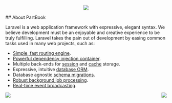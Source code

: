 <p align="center">
<img src="https://user-images.githubusercontent.com/29521447/152291917-5128eafc-ff35-4a59-a1a4-1e0a04d604bb.svg">
</p>
## About PartBook

Laravel is a web application framework with expressive, elegant syntax. We believe development must be an enjoyable and creative experience to be truly fulfilling. Laravel takes the pain out of development by easing common tasks used in many web projects, such as:

- [Simple, fast routing engine](https://laravel.com/docs/routing).
- [Powerful dependency injection container](https://laravel.com/docs/container).
- Multiple back-ends for [session](https://laravel.com/docs/session) and [cache](https://laravel.com/docs/cache) storage.
- Expressive, intuitive [database ORM](https://laravel.com/docs/eloquent).
- Database agnostic [schema migrations](https://laravel.com/docs/migrations).
- [Robust background job processing](https://laravel.com/docs/queues).
- [Real-time event broadcasting](https://laravel.com/docs/broadcasting).

<img src="https://user-images.githubusercontent.com/29521447/152292645-bf2e53e0-dcec-4c28-8124-ec77b7dd5254.gif" align="left">
<img src="https://user-images.githubusercontent.com/29521447/152292669-6ad0f080-5c58-495d-9a0d-ed40b8381764.png" align="right">
